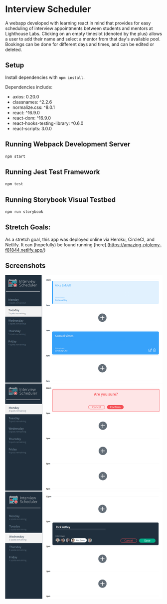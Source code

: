 # Interview Scheduler

A webapp developed with learning react in mind that provides for easy scheduling of interview appointments between students and mentors at Lighthouse Labs. Clicking on an empty timeslot (denoted by the plus) allows a user to add their name and select a mentor from that day's available pool. Bookings can be done for different days and times, and can be edited or deleted.

## Setup

Install dependencies with `npm install`.

Dependencies include:

* axios: 0.20.0
* classnames: ^2.2.6
* normalize.css: ^8.0.1
* react: ^16.9.0
* react-dom: ^16.9.0
* react-hooks-testing-library: ^0.6.0
* react-scripts: 3.0.0
## Running Webpack Development Server

```sh
npm start
```

## Running Jest Test Framework

```sh
npm test
```

## Running Storybook Visual Testbed

```sh
npm run storybook
```
## Stretch Goals:
As a stretch goal, this app was deployed online via Heroku, CircleCI, and Netlify.
It can (hopefully) be found running [here].(https://amazing-ptolemy-f81844.netlify.app/)

## Screenshots

!["Show Appointments"](https://github.com/Ibirn/scheduler/blob/master/docs/ShowAppt.png)
!["Cancel Appointments"](https://github.com/Ibirn/scheduler/blob/master/docs/CancelAppt.png)
!["Add Appointments"](https://github.com/Ibirn/scheduler/blob/master/docs/EditAppt.png)